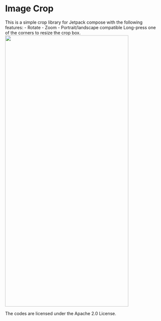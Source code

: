 <h1>Image Crop</h1>
This is a simple crop library for Jetpack compose with the following features:  
- Rotate  
- Zoom  
- Portrait/landscape compatible  
Long-press one of the corners to resize the crop box.   

<img src="https://github.com/user-attachments/assets/6d6757dc-a21f-40a9-bb25-403701221dc4" width="400" height="880"/>

The codes are licensed under the Apache 2.0 License. 
